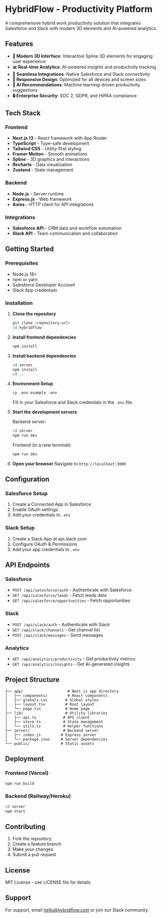 # HybridFlow - Productivity Platform

A comprehensive hybrid work productivity solution that integrates Salesforce and Slack with modern 3D elements and AI-powered analytics.

## Features

- **🚀 Modern 3D Interface**: Interactive Spline 3D elements for engaging user experience
- **📊 Real-time Analytics**: AI-powered insights and productivity tracking
- **🔗 Seamless Integrations**: Native Salesforce and Slack connectivity
- **📱 Responsive Design**: Optimized for all devices and screen sizes
- **🤖 AI Recommendations**: Machine learning-driven productivity suggestions
- **🔒 Enterprise Security**: SOC 2, GDPR, and HIPAA compliance

## Tech Stack

### Frontend
- **Next.js 13** - React framework with App Router
- **TypeScript** - Type-safe development
- **Tailwind CSS** - Utility-first styling
- **Framer Motion** - Smooth animations
- **Spline** - 3D graphics and interactions
- **Recharts** - Data visualization
- **Zustand** - State management

### Backend
- **Node.js** - Server runtime
- **Express.js** - Web framework
- **Axios** - HTTP client for API integrations

### Integrations
- **Salesforce API** - CRM data and workflow automation
- **Slack API** - Team communication and collaboration

## Getting Started

### Prerequisites
- Node.js 18+ 
- npm or yarn
- Salesforce Developer Account
- Slack App credentials

### Installation

1. **Clone the repository**
   ```bash
   git clone <repository-url>
   cd hybridflow
   ```

2. **Install frontend dependencies**
   ```bash
   npm install
   ```

3. **Install backend dependencies**
   ```bash
   cd server
   npm install
   cd ..
   ```

4. **Environment Setup**
   ```bash
   cp .env.example .env
   ```
   
   Fill in your Salesforce and Slack credentials in the `.env` file.

5. **Start the development servers**
   
   Backend server:
   ```bash
   cd server
   npm run dev
   ```
   
   Frontend (in a new terminal):
   ```bash
   npm run dev
   ```

6. **Open your browser**
   Navigate to `http://localhost:3000`

## Configuration

### Salesforce Setup
1. Create a Connected App in Salesforce
2. Enable OAuth settings
3. Add your credentials to `.env`

### Slack Setup
1. Create a Slack App at api.slack.com
2. Configure OAuth & Permissions
3. Add your app credentials to `.env`

## API Endpoints

### Salesforce
- `POST /api/salesforce/auth` - Authenticate with Salesforce
- `GET /api/salesforce/leads` - Fetch leads data
- `GET /api/salesforce/opportunities` - Fetch opportunities

### Slack
- `POST /api/slack/auth` - Authenticate with Slack
- `GET /api/slack/channels` - Get channel list
- `POST /api/slack/messages` - Send messages

### Analytics
- `GET /api/analytics/productivity` - Get productivity metrics
- `GET /api/analytics/insights` - Get AI-generated insights

## Project Structure

```
├── app/                    # Next.js app directory
│   ├── components/         # React components
│   ├── globals.css        # Global styles
│   ├── layout.tsx         # Root layout
│   └── page.tsx           # Home page
├── lib/                   # Utility libraries
│   ├── api.ts            # API client
│   ├── store.ts          # State management
│   └── utils.ts          # Helper functions
├── server/               # Backend server
│   ├── index.js         # Express server
│   └── package.json     # Server dependencies
└── public/              # Static assets
```

## Deployment

### Frontend (Vercel)
```bash
npm run build
```

### Backend (Railway/Heroku)
```bash
cd server
npm start
```

## Contributing

1. Fork the repository
2. Create a feature branch
3. Make your changes
4. Submit a pull request

## License

MIT License - see LICENSE file for details

## Support

For support, email hello@hybridflow.com or join our Slack community.